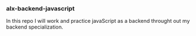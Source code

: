 ### alx-backend-javascript
In this repo I will work and practice javaScript as a backend throught out my backend specialization.
